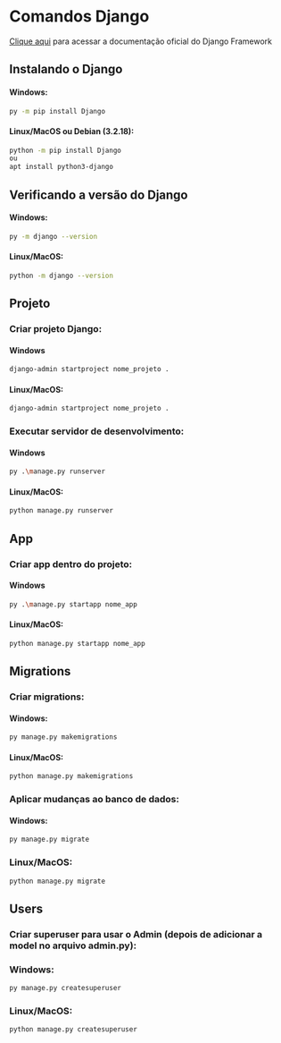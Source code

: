 # Comandos Django
[Clique aqui](https://docs.djangoproject.com/pt-br/4.1/) para acessar a documentação oficial do Django Framework

## Instalando o Django
#### Windows:
```sh
py -m pip install Django
```
#### Linux/MacOS ou Debian (3.2.18):
```sh
python -m pip install Django
ou
apt install python3-django
```
## Verificando a versão do Django
#### Windows:
```sh
py -m django --version
```
#### Linux/MacOS:
```sh
python -m django --version
```

## Projeto
### Criar projeto Django:
#### Windows
```sh
django-admin startproject nome_projeto .
```
#### Linux/MacOS:
```sh
django-admin startproject nome_projeto .
```

### Executar servidor de desenvolvimento:
#### Windows
```sh
py .\manage.py runserver
```
#### Linux/MacOS:
```sh
python manage.py runserver
```

## App
### Criar app dentro do projeto:
#### Windows
```sh
py .\manage.py startapp nome_app
```
#### Linux/MacOS:
```sh
python manage.py startapp nome_app
```

## Migrations
### Criar migrations:
#### Windows:
```sh
py manage.py makemigrations
```

#### Linux/MacOS:
```sh
python manage.py makemigrations
```
### Aplicar mudanças ao banco de dados:
#### Windows:
```sh
py manage.py migrate
```
### Linux/MacOS:
```sh
python manage.py migrate
```

## Users
### Criar superuser para usar o Admin (depois de adicionar a model no arquivo admin.py):
### Windows:
```sh
py manage.py createsuperuser
```
### Linux/MacOS:
```sh
python manage.py createsuperuser 

```
